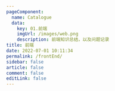 ```yaml
---
pageComponent: 
  name: Catalogue
  data: 
    key: 01.前端
    imgUrl: /images/web.png
    description: 前端知识总结，以及问题记录
title: 前端
date: 2022-07-01 10:11:34
permalink: /frontEnd/
sidebar: false
article: false
comment: false
editLink: false
---
```

